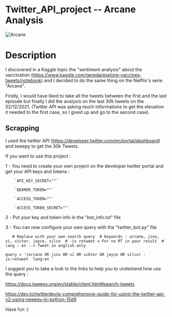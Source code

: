 # Twitter_API_project  -- Arcane Analysis

![Arcane](https://user-images.githubusercontent.com/64421607/144581081-fffa2056-0a33-4dc7-bd33-3918e7bac557.JPG)

# Description

I discovered in a Kaggle topic the "sentiment analysis" about the vaccination (https://www.kaggle.com/gpreda/explore-vaccines-tweets/notebook)
and I decided to do the same thing on the Netflix's serie "Arcane".

Firstly, I would have liked to take all the tweets between the first and the last episode but finally I did the analysis on the last 30k tweets on the 02/12/2021.
(Twitter API was asking much informations to get the elevation it needed to the first case, so I gived up and go to the second case).

## Scrapping 

I used the twitter API (https://developer.twitter.com/en/portal/dashboard) and tweepy to get the 30k Tweets.

If you want to use this project : 

 1 - You need to create your own project on the developer twitter portal and get your API keys and tokens :

        `API_KEY_SECRET=""`

        `BEARER_TOKEN=""`

        `ACCESS_TOKEN=""`

        `ACCESS_TOKEN_SECRET=""`

2 - Put your key and token info in the "bot_info.txt" file

3 - You can now configure your own query with the "twitter_bot.py" file 

`    # Replace with your own search query 
     # keywords : arcane, jinx, vi, victor, jayce, silco 
     # -is retweet = For no RT in your result 
     # lang : en --> Tweet in english only `
     
`query = '(arcane OR jinx OR vi OR viktor OR jayce OR silco) -is:retweet  lang:en ' `

I suggest you to take a look to the links to help you to undestand how use the query : 

https://docs.tweepy.org/en/stable/client.html#search-tweets

https://dev.to/twitterdev/a-comprehensive-guide-for-using-the-twitter-api-v2-using-tweepy-in-python-15d9

Have fun :)



